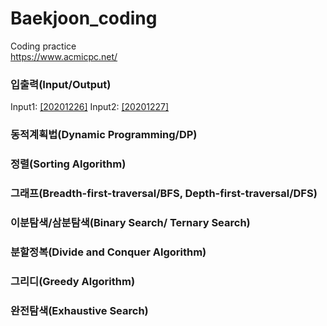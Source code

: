 # Baekjoon_coding
Coding practice\
https://www.acmicpc.net/

### 입출력(Input/Output)
Input1: [[20201226]](https://github.com/I-SUBIN/Baekjoon_coding/blob/master/20201226.ipynb)
Input2: [[20201227]](https://github.com/I-SUBIN/Baekjoon_coding/blob/master/20201227.ipynb)

### 동적계획법(Dynamic Programming/DP)

### 정렬(Sorting Algorithm)

### 그래프(Breadth-first-traversal/BFS, Depth-first-traversal/DFS)

### 이분탐색/삼분탐색(Binary Search/ Ternary Search)

### 분할정복(Divide and Conquer Algorithm)

### 그리디(Greedy Algorithm)

### 완전탐색(Exhaustive Search)

